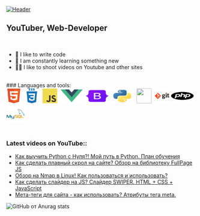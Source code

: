 [![Header](https://github.com/klondikeitblogger/prelimg/blob/e2c188e3013cc949a71f5f716f5a70a0147efb43/GFX%20BANNER%203.png)](https://www.youtube.com/c/MaxShowPro)
## YouTuber, Web-Developer

<div align="center"><img src="https://komarev.com/ghpvc/?username=IT-Personality&style=flat-square&color=0fffcf" alt=""/></div>

- 💪 I like to write code<br />
- 🥅 I am constantly learning something new<br />
- 🤹🏽 I like to shoot videos on Youtube and other sites
<br />
### Languages and tools:
<div>
  <img src="https://github.com/devicons/devicon/blob/master/icons/html5/html5-original.svg" title="HTML5" alt="HTML" width="40" height="40"/>&nbsp;
  <img src="https://github.com/devicons/devicon/blob/master/icons/css3/css3-plain-wordmark.svg"  title="CSS3" alt="CSS" width="40" height="40"/>&nbsp;
  <img src="https://github.com/devicons/devicon/blob/master/icons/javascript/javascript-original.svg" title="JavaScript" alt="JavaScript" width="40" height="40"/>&nbsp;
  <img src="https://github.com/devicons/devicon/blob/master/icons/vuejs/vuejs-original.svg" width="60" height="40"/>&nbsp;
   <img src="https://github.com/devicons/devicon/blob/master/icons/bootstrap/bootstrap-original.svg" width="60" height="40"/>&nbsp;
  <img src="https://github.com/devicons/devicon/blob/master/icons/python/python-original.svg" width="60" height="40"/>&nbsp;
  <img src="https://cdn-icons-png.flaticon.com/128/2305/2305848.png" width="40" height="40"/>&nbsp;
  <img src="https://github.com/devicons/devicon/blob/master/icons/git/git-original-wordmark.svg" title="Git" **alt="Git" width="40" height="40"/>
  <img src="https://github.com/devicons/devicon/blob/master/icons/php/php-plain.svg" title="PHP"  alt="PHP" width="60" height="40"/>&nbsp;
  <img src="https://github.com/devicons/devicon/blob/master/icons/mysql/mysql-original-wordmark.svg" title="MySQL"  alt="MySQL" width="50" height="50"/>&nbsp;
</div>
<br />


### Latest videos on YouTube::
- [Как выучить Python с Нуля?! Мой путь в Python. План обучения](https://youtu.be/wAZWE7o6HnA)
- [Как сделать плавный скрол на сайте? Обзор на библиотеку FullPage JS](https://youtu.be/GMhZh5vMPsw)
- [Обзор на Nmap в Linux! Как пользоваться и использовать?](https://youtu.be/S5p_w4XmGKg)
- [Как сделать слайдер на JS? Слайдер SWIPER. HTML + CSS + JavaScript](https://youtu.be/WEGP9-uLypg)
- [Мета-теги для сайта - как использовать? Атрибуты тега meta.](https://youtu.be/tVJzx95Y9x8)

![GitHub от Anurag stats](https://github-readme-stats.vercel.app/api?username=anuraghazra&show_icons=true&theme=radical)


